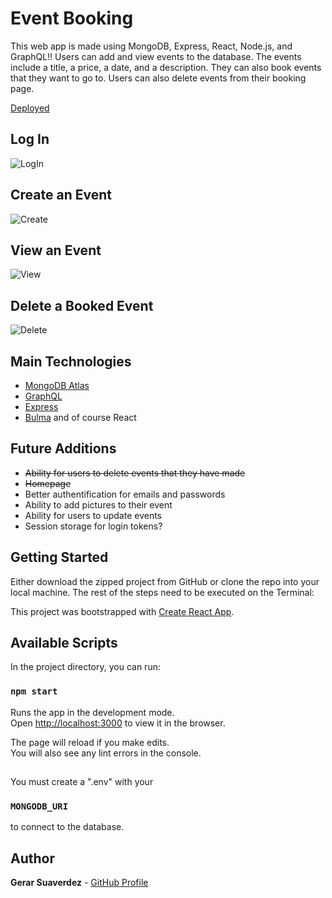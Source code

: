 # Event Booking

This web app is made using MongoDB, Express, React, Node.js, and GraphQL!! Users can add and view events to the database. The events include a title, a price, a date, and a description. They can also book events that they want to go to. Users can also delete events from their booking page. 

[Deployed](https://event-booking-gs.herokuapp.com/events)

## Log In
![LogIn](https://user-images.githubusercontent.com/47680567/130044153-99098765-a233-486c-8712-08a868d74d23.gif)

## Create an Event
![Create](https://user-images.githubusercontent.com/47680567/130044382-a54ec821-3383-4ff0-b971-01413061fe6c.gif)

## View an Event
![View](https://user-images.githubusercontent.com/47680567/130044635-dfc1f074-222d-4ab2-bf0f-29a97740dc62.gif)

## Delete a Booked Event
![Delete](https://user-images.githubusercontent.com/47680567/130044779-69228256-bb50-4ce9-9a56-708beda39dd9.gif)


## Main Technologies
* [MongoDB Atlas](https://www.mongodb.com/cloud/atlas)
* [GraphQL](https://graphql.org/) 
* [Express](https://expressjs.com/)
* [Bulma](https://bulma.io/)
and of course React

## Future Additions
* ~~Ability for users to delete events that they have made~~
* ~~Homepage~~
* Better authentification for emails and passwords
* Ability to add pictures to their event
* Ability for users to update events
* Session storage for login tokens?


## Getting Started

Either download the zipped project from GitHub or clone the repo into your local machine.
The rest of the steps need to be executed on the Terminal:

This project was bootstrapped with [Create React App](https://github.com/facebook/create-react-app).

## Available Scripts

In the project directory, you can run:

### `npm start`

Runs the app in the development mode.<br />
Open [http://localhost:3000](http://localhost:3000) to view it in the browser.

The page will reload if you make edits.<br />
You will also see any lint errors in the console.

##

You must create a ".env" with your 
### `MONGODB_URI`
to connect to the database. 


## Author

**Gerar Suaverdez** - [GitHub Profile](https://github.com/gerarjon)
